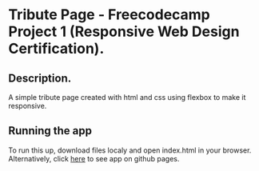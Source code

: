 # Tribute Page - Freecodecamp Project 1 (Responsive Web Design Certification).

## Description.

A simple tribute page created with html and css using flexbox to make
it responsive.

## Running the app

To run this up, download files localy and open index.html in your browser.
Alternatively, click [here]( https://anastasiaevgenia.github.io/tribute-page/ ) to
see app on github pages.


